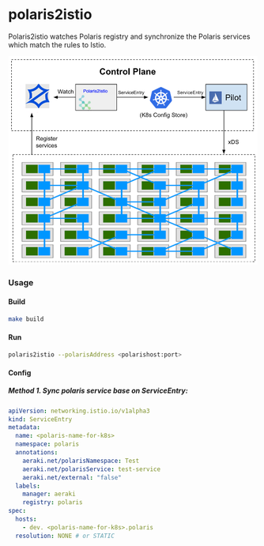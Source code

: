 # polaris2istio

Polaris2istio watches Polaris registry and synchronize the Polaris services which match the rules to Istio.

![ polaris2istio ](doc/polaris2istio.png)
### Usage  
#### Build

```bash
make build
```

#### Run

```bash
polaris2istio --polarisAddress <polarishost:port>
```

#### Config
##### Method 1. Sync polaris service base on ServiceEntry:

```yaml
apiVersion: networking.istio.io/v1alpha3
kind: ServiceEntry
metadata:
  name: <polaris-name-for-k8s>
  namespace: polaris
  annotations:
    aeraki.net/polarisNamespace: Test
    aeraki.net/polarisService: test-service
    aeraki.net/external: "false"
  labels:
    manager: aeraki
    registry: polaris
spec:
  hosts:
    - dev. <polaris-name-for-k8s>.polaris
  resolution: NONE # or STATIC
```
